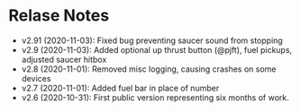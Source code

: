 Relase Notes
============
  - v2.91 (2020-11-03): Fixed bug preventing saucer sound from stopping	
  - v2.9  (2020-11-03): Added optional up thrust button (@pjft), fuel pickups, adjusted saucer hitbox
  - v2.8  (2020-11-01): Removed misc logging, causing crashes on some devices
  - v2.7  (2020-11-01): Added fuel bar in place of number
  - v2.6  (2020-10-31): First public version representing six months of work.